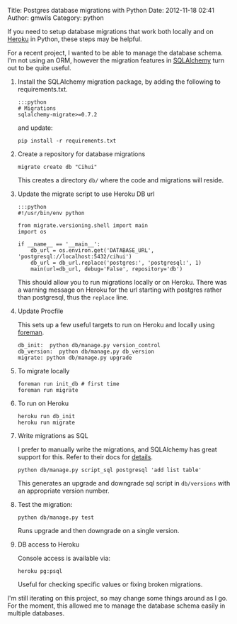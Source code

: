 Title: Postgres database migrations with Python
Date: 2012-11-18 02:41
Author: gmwils
Category: python

If you need to setup database migrations that work both locally and on
[Heroku][] in Python, these steps may be helpful.

For a recent project, I wanted to be able to manage the database schema.
I'm not using an ORM, however the migration features in [SQLAlchemy][]
turn out to be quite useful.

1.  Install the SQLAlchemy migration package, by adding the following to
    requirements.txt.

        :::python
        # Migrations
        sqlalchemy-migrate>=0.7.2

    and update:

        pip install -r requirements.txt

2.  Create a repository for database migrations

        migrate create db "Cihui"

    This creates a directory `db/` where the code and migrations will
    reside.

3.  Update the migrate script to use Heroku DB url

        :::python
        #!/usr/bin/env python

        from migrate.versioning.shell import main
        import os

        if __name__ == '__main__':
            db_url = os.environ.get('DATABASE_URL', 'postgresql://localhost:5432/cihui')
            db_url = db_url.replace('postgres:', 'postgresql:', 1)
            main(url=db_url, debug='False', repository='db')

    This should allow you to run migrations locally or on Heroku. There
    was a warning message on Heroku for the url starting with postgres
    rather than postgresql, thus the `replace` line.

4.  Update Procfile

    This sets up a few useful targets to run on Heroku and locally using
    [foreman][].

        db_init:  python db/manage.py version_control
        db_version:  python db/manage.py db_version
        migrate: python db/manage.py upgrade

5.  To migrate locally

        foreman run init_db # first time
        foreman run migrate

6.  To run on Heroku

        heroku run db_init
        heroku run migrate

7.  Write migrations as SQL

    I prefer to manually write the migrations, and SQLAlchemy has great
    support for this. Refer to their docs for [details][].

        python db/manage.py script_sql postgresql 'add list table'

    This generates an upgrade and downgrade sql script in `db/versions`
    with an appropriate version number.

8.  Test the migration:

        python db/manage.py test

    Runs upgrade and then downgrade on a single version.

9.  DB access to Heroku

    Console access is available via:

        heroku pg:psql

    Useful for checking specific values or fixing broken migrations.

I'm still iterating on this project, so may change some things around as
I go. For the moment, this allowed me to manage the database schema
easily in multiple databases.

  [Heroku]: https://devcenter.heroku.com/articles/heroku-postgresql
  [SQLAlchemy]: https://sqlalchemy-migrate.readthedocs.org/en/v0.7.2/versioning.html
  [foreman]: http://ddollar.github.com/foreman/
  [details]: https://sqlalchemy-migrate.readthedocs.org/en/v0.7.2/versioning.html#writings-sql-scripts
